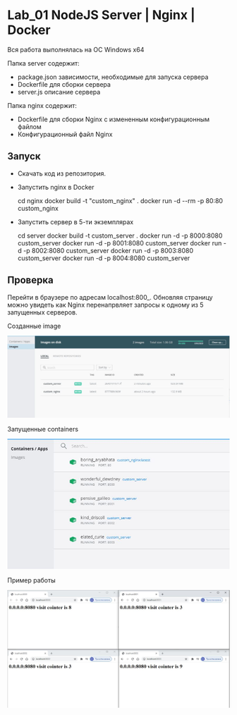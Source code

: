 # Lab_01 NodeJS Server | Nginx | Docker

Вся работа выполнялась на ОС Windows x64

Папка server содержит:
 - package.json зависимости, необходимые для запуска сервера
 - Dockerfile для сборки сервера
 - server.js описание сервера
 
Папка nginx содержит:
 - Dockerfile для сборки Nginx с измененным конфигурационным файлом
 - Конфигурационный файл Nginx


## Запуск

* Скачать код из репозитория.
* Запустить nginx в Docker



    cd nginx
    docker build -t "custom_nginx" .
    docker run -d --rm -p 80:80 custom_nginx 

    
* Запустить сервер в 5-ти экземплярах
    
    
    
    cd server 
    docker build -t custom_server .
    docker run -d -p 8000:8080 custom_server 
    docker run -d -p 8001:8080 custom_server
    docker run -d -p 8002:8080 custom_server
    docker run -d -p 8003:8080 custom_server
    docker run -d -p 8004:8080 custom_server
    
## Проверка

Перейти в браузере по адресам localhost:800_. 
Обновляя страницу можно увидеть как Nginx перенапрвляет запросы к одному из 5 запущенных серверов.

Созданные image

![alt text](./img/images.JPG)

Запущенные containers

![alt text](./img/containers.JPG)

Пример работы

![alt text](./img/work.JPG)
